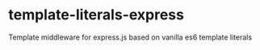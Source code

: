 # template-literals-express
Template middleware for express.js based on vanilla es6 template literals
